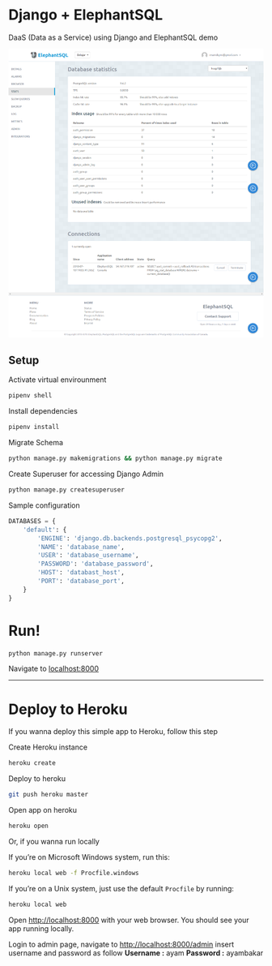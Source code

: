 # Django + ElephantSQL
DaaS (Data as a Service) using Django and ElephantSQL demo


![ElephantSQL Portal](elephantsql-portal.png)

## Setup
Activate virtual envirounment
```bash
pipenv shell
```

Install dependencies
```bash
pipenv install
```

Migrate Schema
```bash
python manage.py makemigrations && python manage.py migrate
```

Create Superuser for accessing Django Admin
```bash
python manage.py createsuperuser
```

Sample configuration
```python
DATABASES = {
    'default': {
        'ENGINE': 'django.db.backends.postgresql_psycopg2',
        'NAME': 'database_name',
        'USER': 'database_username',
        'PASSWORD': 'database_password',
        'HOST': 'databast_host',
        'PORT': 'database_port',
    }
}
```

# Run!
```bash
python manage.py runserver
```

Navigate to [localhost:8000](http://localhost:8000)

---

# Deploy to Heroku
If you wanna deploy this simple app to Heroku, follow this step

Create Heroku instance
```bash
heroku create
```

Deploy to heroku
```bash
git push heroku master
```

Open app on heroku
```bash
heroku open
```

Or, if you wanna run locally

If you’re on Microsoft Windows system, run this:
```bash
heroku local web -f Procfile.windows
```

If you’re on a Unix system, just use the default `Procfile` by running:
```bash
heroku local web
```

Open [http://localhost:8000](http://localhost:8000) with your web browser. You should see your app running locally.

Login to admin page, navigate to [http://localhost:8000/admin](http://localhost:8000/admin) insert username and password as follow
**Username :** ayam
**Password :** ayambakar
